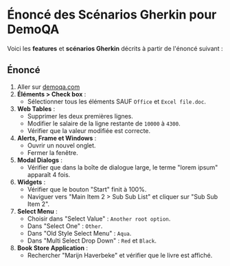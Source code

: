 # Énoncé des Scénarios Gherkin pour DemoQA

Voici les **features** et **scénarios Gherkin** décrits à partir de l'énoncé suivant :

## Énoncé

1. Aller sur [demoqa.com](https://demoqa.com)
2. **Éléments > Check box** :
   - Sélectionner tous les éléments SAUF `Office` et `Excel file.doc`.
3. **Web Tables** :
   - Supprimer les deux premières lignes.
   - Modifier le salaire de la ligne restante de `10000` à `4300`.
   - Vérifier que la valeur modifiée est correcte.
4. **Alerts, Frame et Windows** :
   - Ouvrir un nouvel onglet.
   - Fermer la fenêtre.
5. **Modal Dialogs** :
   - Vérifier que dans la boîte de dialogue large, le terme "lorem ipsum" apparaît 4 fois.
6. **Widgets** :
   - Vérifier que le bouton "Start" finit à 100%.
   - Naviguer vers "Main Item 2 > Sub Sub List" et cliquer sur "Sub Sub Item 2".
7. **Select Menu** :
   - Choisir dans "Select Value" : `Another root option`.
   - Dans "Select One" : `Other`.
   - Dans "Old Style Select Menu" : `Aqua`.
   - Dans "Multi Select Drop Down" : `Red` et `Black`.
8. **Book Store Application** :
   - Rechercher "Marijn Haverbeke" et vérifier que le livre est affiché.
